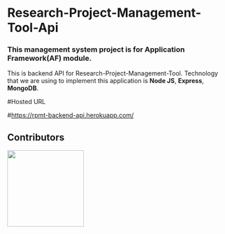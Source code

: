 # Research-Project-Management-Tool-Api

### This management system project is for Application Framework(AF) module.

This is backend API for Research-Project-Management-Tool. Technology that we are using to implement this application is **Node JS**, **Express**, **MongoDB**.

#Hosted URL

#https://rpmt-backend-api.herokuapp.com/

## Contributors

<a href="https://github.com/Avdunusinghe/Research-Project-Management-Tool-Api/graphs/contributors">
  <img src="https://contrib.rocks/image?repo=Avdunusinghe/Research-Project-Management-Tool-Api" width="175" />
</a>
